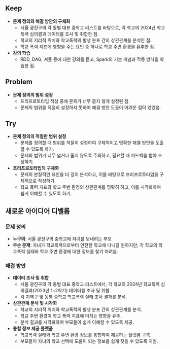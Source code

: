 ## Keep

- **문제 정의와 해결 방안의 구체화**
    - 서울 광진구의 각 동별 대표 중학교 리스트를 바탕으로, 각 학교의 2024년 학교폭력 심의결과 데이터를 조사 및 취합한 점.
    - 학교의 지리적 위치와 학교폭력의 발생 분포 간의 상관관계를 분석한 점.
    - 학교 폭력 지표에 영향을 주는 요인 중 하나로 학교 주변 환경을 유추한 점.
- **강의 학습**
    - RDD, DAG, 셔플 등에 대한 강의를 듣고, Spark의 기본 개념과 작동 방식을 학습한 점.

## Problem

- **문제 정의의 범위 설정**
    - 프리프로토타입 작성 중에 문제가 너무 좁지 않게 설정된 점.
    - 문제의 범위를 적절히 설정하지 못하여 해결 방안 도출이 어려운 점이 있었음.

## Try

- **문제 정의의 적절한 범위 설정**
    - 문제를 정의할 때 범위를 적절히 설정하여 구체적이고 명확한 해결 방안을 도출할 수 있도록 하기.
    - 문제의 범위가 너무 넓거나 좁지 않도록 주의하고, 필요할 때 피드백을 받아 조정하기.
- **프리프로토타입의 구체화**
    - 문제의 본질적인 요인을 더 깊이 분석하고, 이를 바탕으로 프리프로토타입을 구체적으로 작성하기.
    - 학교 폭력 지표와 학교 주변 환경의 상관관계를 명확히 하고, 이를 시각화하여 쉽게 이해할 수 있도록 하기.

## 새로운 아이디어 디벨롭

### 문제 정의

- **누구의**: 서울 광진구의 중학교에 자녀를 보내려는 부모
- **무슨 문제**: 자녀가 학교폭력으로부터 안전한 학교에 다니길 원하지만, 각 학교의 학교폭력 실태와 학교 주변 환경에 대한 정보를 찾기 어려움.

### 해결 방안

- **데이터 조사 및 취합**
    - 서울 광진구의 각 동별 대표 중학교 리스트에서, 각 학교의 2024년 학교폭력 심의결과(2023년 1~2학기) 데이터를 조사 및 취합.
    - 각 지역구 및 동별 중학교 학교폭력 실태 조사 결과를 분석.
- **상관관계 분석 및 시각화**
    - 학교의 지리적 위치와 학교폭력의 발생 분포 간의 상관관계를 분석.
    - 학교 주변 환경이 학교 폭력 지표에 미치는 영향을 유추.
    - 분석 결과를 시각화하여 부모들이 쉽게 이해할 수 있도록 제공.
- **통합 정보 제공 플랫폼**
    - 학교폭력 실태와 학교 주변 환경 정보를 통합하여 제공하는 플랫폼 구축.
    - 부모들이 자녀의 학교 선택에 도움이 되는 정보를 쉽게 찾을 수 있도록 지원.
